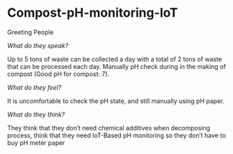 # Compost-pH-monitoring-IoT

Greeting People

*What do they speak?*

Up to 5 tons of waste can be collected a day with a total of 2 tons of waste that can be processed each day.
Manually pH check during in the making of compost (Good pH for compost: 7).

*What do they feel?*

It is uncomfortable to check the pH state, and still manually using pH paper.

*What do they think?*

They think that they don’t need chemical additives when decomposing process, think that they need IoT-Based pH monitoring so they don’t have to buy pH meter paper
